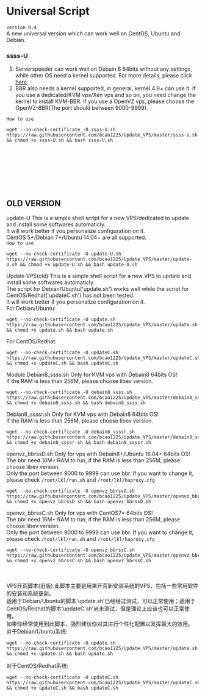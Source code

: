 # Universal Script
`version 0.4`</br>
A new universal version which can work well on CentOS, Ubuntu and Debian.</br>
### ssss-U
1. Serverspeeder can work well on Debain 8 64bits without any settings, while other OS need a kernel supported. For more details, please click [here][1].
2. BBR also needs a kernel supported, in general, kernel 4.9+  can use it. If you use a dedicated/KVM vps/Xen vps and so on, you need change the kernel to install KVM-BBR. If you use a OpenVZ vps, please choose the OpenVZ-BBR(The port should between 9000-9999).</br>

`How to use`
```
wget --no-check-certificate -O ssss-U.sh https://raw.githubusercontent.com/bcao1225/Update_VPS/master/ssss-U.sh && chmod +x ssss-U.sh && bash ssss-U.sh
```

[1]: https://github.com/0oVicero0/serverSpeeder_Install



<br></br><br></br><br></br>
## OLD VERSION
update-U
This is a simple shell script for a new VPS/dedicated to update and install some softwares automaticly.</br>
It will work better if you personalize configuration on it.</br>
CentOS 5+/Debian 7+/Ubuntu 14.04+ are all supported.</br>
`How to use`
```
wget --no-check-certificate -O update-U.sh https://raw.githubusercontent.com/bcao1225/Update_VPS/master/update-U.sh && chmod +x update-U.sh && bash update-U.sh
```
Update VPS(old)
This is a simple shell script for a new VPS to update and install some softwares automaticly.</br>
The script for Debian/Ubuntu('update.sh') works well while the script for CentOS/Redhat('updateC.sh') has not been tested.</br>
It will work better if you personalize configuration on it.</br>
For Debian/Ubuntu:
```
wget --no-check-certificate -O update.sh https://raw.githubusercontent.com/bcao1225/Update_VPS/master/update.sh && chmod +x update.sh && bash update.sh
```
For CentOS/Redhat:
```
wget --no-check-certificate -O updateC.sh https://raw.githubusercontent.com/bcao1225/Update_VPS/master/updateC.sh && chmod +x updateC.sh && bash updateC.sh
```
Module
Debian8_ssss.sh
Only for KVM vps with Debain8 64bits OS!</br>
If the RAM is less than 256M, please choose libev version.</br>
```
wget --no-check-certificate -O debain8_ssss.sh https://raw.githubusercontent.com/bcao1225/Update_VPS/master/debain8_ssss.sh && chmod +x debain8_ssss.sh && bash debain8_ssss.sh
```
Debian8_ssssr.sh
Only for KVM vps with Debain8 64bits OS!</br>
If the RAM is less than 256M, please choose libev version.</br>
```
wget --no-check-certificate -O debain8_ssssr.sh https://raw.githubusercontent.com/bcao1225/Update_VPS/master/debain8_ssssr.sh && chmod +x debain8_ssssr.sh && bash debain8_ssssr.sh
```
openvz_bbrssD.sh
Only for vps with Debain8+/Ubuntu 16.04+ 64bits OS!</br>
The bbr need 16M+ RAM to run, if the RAM is less than 256M, please choose libev version.</br>
Only the port between 9000 to 9999 can use bbr. If you want to change it, please check `/root/lkl/run.sh` and `/root/lkl/haproxy.cfg`</br>
```
wget --no-check-certificate -O openvz_bbrssD.sh https://raw.githubusercontent.com/bcao1225/Update_VPS/master/openvz_bbrssD.sh && chmod +x openvz_bbrssD.sh && bash openvz_bbrssD.sh
```
openvz_bbrssC.sh
Only for vps with CentOS7+ 64bits OS!</br>
The bbr need 16M+ RAM to run, if the RAM is less than 256M, please choose libev version.</br>
Only the port between 9000 to 9999 can use bbr. If you want to change it, please check `/root/lkl/run.sh` and `/root/lkl/haproxy.cfg`</br>
```
wget --no-check-certificate -O openvz_bbrssC.sh https://raw.githubusercontent.com/bcao1225/Update_VPS/master/openvz_bbrssC.sh && chmod +x openvz_bbrssC.sh && bash openvz_bbrssC.sh
```

<br></br>
VPS开荒脚本(旧版)
此脚本主要是用来开荒新安装系统的VPS，包括一些常用软件的安装和系统更新。</br>
适用于Debian/Ubuntu的脚本'update.sh'已经经过测试，可以正常使用；适用于CentOS/Redhat的脚本'updateC.sh'尚未测试，但是理论上应该也可以正常使用。</br>
如果你经常使用到此脚本，强烈建议你对其进行个性化配置以发挥最大的效用。</br>
对于Debian/Ubuntu系统:
```
wget --no-check-certificate -O update.sh https://raw.githubusercontent.com/bcao1225/Update_VPS/master/update.sh && chmod +x update.sh && bash update.sh
```
对于CentOS/Redhat系统:
```
wget --no-check-certificate -O updateC.sh https://raw.githubusercontent.com/bcao1225/Update_VPS/master/updateC.sh && chmod +x updateC.sh && bash updateC.sh
```
